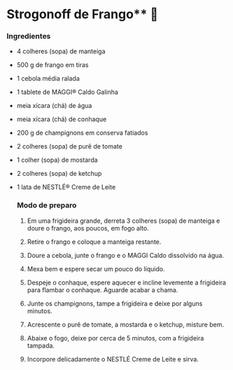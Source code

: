 # Strogonoff de Frango** :chicken:

### Ingredientes

- 4 colheres (sopa) de manteiga

- 500 g de frango em tiras

- 1 cebola média ralada

- 1 tablete de MAGGI® Caldo Galinha

- meia xícara (chá) de água

- meia xícara (chá) de conhaque

- 200 g de champignons em conserva fatiados

- 2 colheres (sopa) de purê de tomate

- 1 colher (sopa) de mostarda

- 2 colheres (sopa) de ketchup

- 1 lata de NESTLÉ® Creme de Leite

  ### Modo de preparo

  1. Em uma frigideira grande, derreta 3 colheres (sopa) de manteiga e doure o frango, aos poucos, em fogo alto.

  2. Retire o frango e coloque a manteiga restante.

  3. Doure a cebola, junte o frango e o MAGGI Caldo dissolvido na água.

  4. Mexa bem e espere secar um pouco do líquido.

  5. Despeje o conhaque, espere aquecer e incline levemente a frigideira para flambar o conhaque. Aguarde acabar a chama.

  6. Junte os champignons, tampe a frigideira e deixe por alguns minutos.

  7. Acrescente o purê de tomate, a mostarda e o ketchup, misture bem.

  8. Abaixe o fogo, deixe por cerca de 5 minutos, com a frigideira tampada.

  9. Incorpore delicadamente o NESTLÉ Creme de Leite e sirva.
